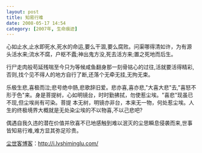 ```yaml
---
layout: post
title: 知易行难
date: 2008-05-17 14:54
category: [2007年, 生命痕迹]
---
```

心如止水,止水即死水,死水的命运,要么干涸,要么腐败。问渠哪得清如许，为有源头活水来;流水不腐，户枢不蠹;神出鬼方没,死去活方来;置之死地而后生。

行尸走肉般苟延残喘至今只为等候咸鱼翻身那一刻骨铭心的过往,活就要活得精彩,否则,找个见不得人的地方自行了断,还落个无牵无挂,无拘无束。

乐极生悲,喜极而泣;悲号绝中肠,悲歌辞旧爱。悲亦喜,喜亦悲,"大喜大悲"去,"喜怒不形于色"来。身是菩提树，心如明镜台，时时勤拂拭，勿使惹尘埃。"喜悲"现虽已不现,但尘埃尚有可染。菩提 本无树，明镜亦非台，本来无一物，何处惹尘埃。人生的终极境界大概就是无处染尘埃的不以物喜,不以己悲吧?

偶遇自我久违的潜在价值并欣喜不已地感触到难以泯灭的尘思瞬息侵袭而来,世事皆知易行难,难方显其弥足珍贵。

<a href="http://i.lvshiminglu.com/">尘世客博客</a>：<a href="http://i.lvshiminglu.com/">http://i.lvshiminglu.com/</a>

